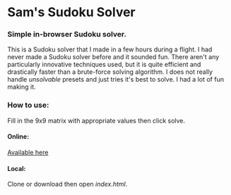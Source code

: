 # Sam's Sudoku Solver
### Simple in-browser Sudoku solver.

This is a Sudoku solver that I made in a few hours during a flight. I had never made a Sudoku solver before and it sounded fun. There aren't any particularly innovative techniques used, but it is quite efficient and drastically faster than a brute-force solving algorithm. I does not really handle *unsolvable* presets and just tries it's best to solve. I had a lot of fun making it.

### How to use:

Fill in the 9x9 matrix with appropriate values then click solve. 

#### Online: 

[Available here](https://sambdavidson.github.io/sudoku-solver/)

#### Local:

Clone or download then open *index.html*. 
